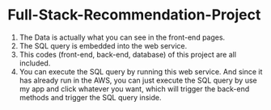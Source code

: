 # Full-Stack-Recommendation-Project
1. The Data is actually what you can see in the front-end pages.
2. The SQL query is embedded into the web service.
3. This codes (front-end, back-end, database) of this project are all included.
4. You can execute the SQL query by running this web service. And since it has already run in the AWS, you can just execute the SQL query by use my app and click whatever you want, which will trigger the back-end methods and trigger the SQL query inside.
